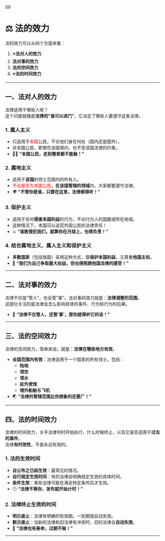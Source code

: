 09
# ⚖️ **法的效力**

法的效力可以从四个方面来看：  
1. **⭐法对人的效力**  
2. **法对事的效力**  
3. **法的空间效力**  
4. **⭐法的时间效力**

---

## 一、**法对人的效力**  
法律适用于哪些人呢？  
这个问题就像是**法律的“谁可以进门”**，它决定了哪些人要遵守这条法律。

### 1. **属人主义**  
- 只适用于<font color="#ff0000">本国</font>公民，不论他们身在何处（国内还是国外）。  
- 非本国公民，即使在该国境内，也不受该国法律的约束。  
- 🏳️‍🌈 **“本国公民，走到哪里都不能躲！”**

### 2. **属地主义**  
- 适用于**该国**的领土范围内的所有人。  
- <font color="#ff0000">不论是否为本国公民</font>，**在该国管辖的领域**内，大家都要遵守法律。  
- 🌍 **“不管你是谁，只要在这里，法律都得听！”**

### 3. **保护主义**  
- 适用于任何**侵害本国利益**的行为，不论行为人的国籍或所在地域。  
- 这种情况下，本国可以追究外国公民的法律责任！  
- ⚔️ **“谁敢侵犯我们，就算你在月球上，也得负责！”**

### 4. **结合属地主义、属人主义和保护主义**  
- **多数国家**（包括我国）采用这种方式，既**保护本国利益**，又尊重**他国主权**。  
- 🔄 **“我们为自己争取最大权益，但也得照顾他国法律的感受！”**

---

## 二、**法对事的效力**  
法律不仅是“管人”，也会管“事”。法对事的效力就是：**法律调整的范围**。  
这部分关注的是法律会怎么影响具体的事件、行为和行为的后果。  
- 📂 **“法律不仅管人，还管‘事’，那你就得听它的话！”**

---

## 三、**法的空间效力**  
法律的空间效力，简单来说，就是：**法律在哪些地方有效**。  
- **全国范围内有效**：法律适用于一个国家的所有领土，包括：  
  - **陆地**  
  - **领空**  
  - **领水**  
  - **驻外使馆**  
  - **境外船舶与飞机**  
- 🌏 **“法律的管辖范围比你想象的还要广！”**

---

## 四、**法的时间效力**  
法律的时间效力，关乎法律何时开始执行，什么时候终止，以及它是否适用于**过去的事件**。  
法律**有时效性**，不是永远有效的。

### 1. **法的生效时间**  
- **自公布之日起生效**：最常见的情况。  
- **自行规定生效时间**：有的法律会明确规定生效的具体时间。  
- **条件生效**：某些法律可能在满足特定条件后才生效。  
- 🕒 **“法律不等你，发布就开始计时！”**

### 2. **法律终止生效的时间**  
- **明示废止**：法律有明确的有效期，一到期就自动失效。  
- **默示废止**：当新的法律和旧法律有冲突时，旧的法律会**自动失效**。  
- 🏴 **“法律也有寿命，过期不候！”**

---


